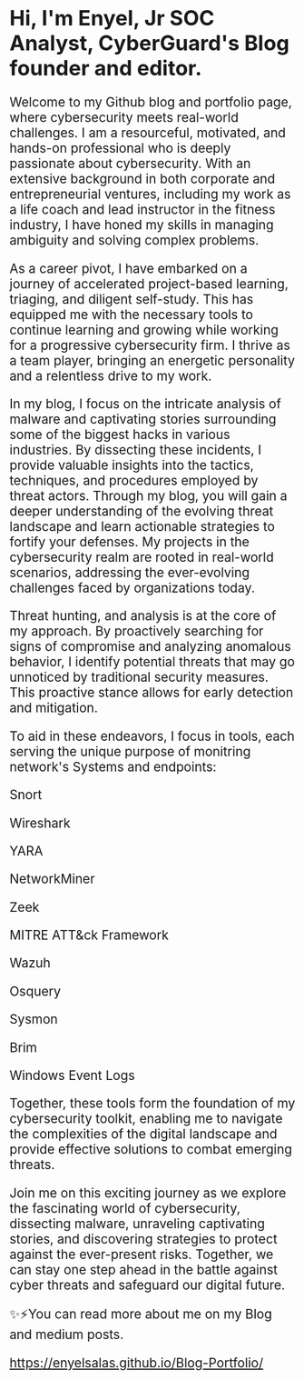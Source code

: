 
<!DOCTYPE html>
<html>
<body>

<h1 style="font-size:300%;"></h1>
<p style="font-size:160%;"></p>
<p style="font-family:courier;"></p>

</body>
</html>


<h1 style="font-size:260%;">Hi, I'm Enyel, Jr SOC Analyst, CyberGuard's Blog founder and editor.</h1>
  
<p style="font-size:160%;">Welcome to my Github blog and portfolio page, where cybersecurity meets real-world challenges. I am a resourceful, motivated, and hands-on professional who is deeply passionate about cybersecurity. With an extensive background in both corporate and entrepreneurial ventures, including my work as a life coach and lead instructor in the fitness industry, I have honed my skills in managing ambiguity and solving complex problems.

<p style="font-size:160%;">As a career pivot, I have embarked on a journey of accelerated project-based learning, triaging, and diligent self-study. This has equipped me with the necessary tools to continue learning and growing while working for a progressive cybersecurity firm. I thrive as a team player, bringing an energetic personality and a relentless drive to my work.

<p style="font-size:160%;">In my blog, I focus on the intricate analysis of malware and captivating stories surrounding some of the biggest hacks in various industries. By dissecting these incidents, I provide valuable insights into the tactics, techniques, and procedures employed by threat actors. Through my blog, you will gain a deeper understanding of the evolving threat landscape and learn actionable strategies to fortify your defenses.
My projects in the cybersecurity realm are rooted in real-world scenarios, addressing the ever-evolving challenges faced by organizations today. 

<p style="font-size:160%;">Threat hunting, and analysis is at the core of my approach. By proactively searching for signs of compromise and analyzing anomalous behavior, I identify potential threats that may go unnoticed by traditional security measures. This proactive stance allows for early detection and mitigation.</p>


<p style="font-size:160%;">To aid in these endeavors, I focus in tools, each serving the unique purpose of monitring network's Systems and endpoints:</p>
<p style="font-size:160%;">Snort</p>
<p style="font-size:160%;">Wireshark</p>
<p style="font-size:160%;">YARA</p>
<p style="font-size:160%;">NetworkMiner</p>
<p style="font-size:160%;">Zeek</p>
<p style="font-size:160%;">MITRE ATT&ck Framework</p>
<p style="font-size:160%;">Wazuh</p>
<p style="font-size:160%;">Osquery</p>
<p style="font-size:160%;">Sysmon</p>
<p style="font-size:160%;">Brim</p>
<p style="font-size:160%;">Windows Event Logs </p>
<p style="font-size:160%;">Together, these tools form the foundation of my cybersecurity toolkit, enabling me to navigate the complexities of the digital landscape and provide effective solutions to combat emerging threats.
  
<p style="font-size:160%;">Join me on this exciting journey as we explore the fascinating world of cybersecurity, dissecting malware, unraveling captivating stories, and discovering strategies to protect against the ever-present risks. Together, we can stay one step ahead in the battle against cyber threats and safeguard our digital future.</p>

<p style="font-size:160%;">✨⚡You can read more about me on my Blog and medium posts.</p>

<p style="font-size:160%;"><a href="url">https://enyelsalas.github.io/Blog-Portfolio/</a>


